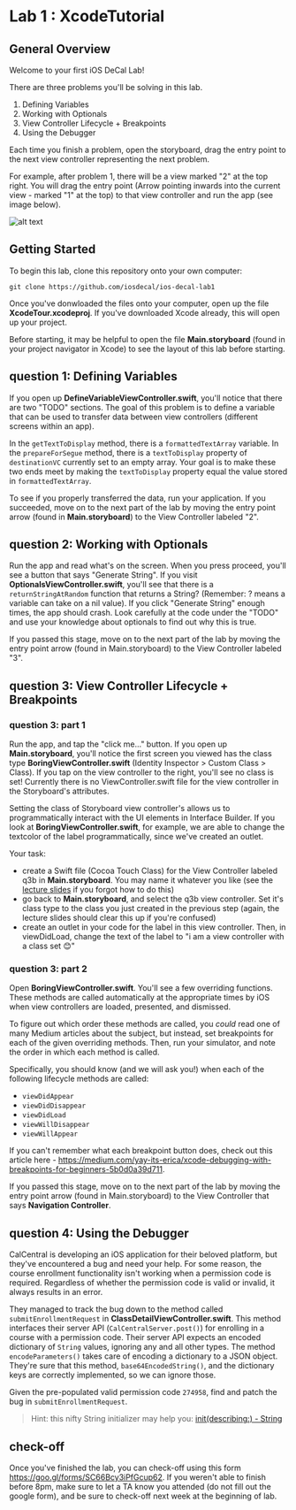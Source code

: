 # Lab 1 : XcodeTutorial #

## General Overview ##
Welcome to your first iOS DeCal Lab!

There are three problems you'll be solving in this lab.

1. Defining Variables
2. Working with Optionals
3. View Controller Lifecycle + Breakpoints
4. Using the Debugger

Each time you finish a problem, open the storyboard, drag the entry point to the next view controller representing the next problem. 

For example, after problem 1, there will be a view marked "2" at the top right. You will drag the entry point (Arrow pointing inwards into the current view - marked "1" at the top) to that view controller and run the app (see image below).

![alt text](/README-images/lab1-1.png)

## Getting Started 

To begin this lab, clone this repository onto your own computer:
	
	git clone https://github.com/iosdecal/ios-decal-lab1

Once you've donwloaded the files onto your computer, open up the file **XcodeTour.xcodeproj**. If you've downloaded Xcode already, this will open up your project.

Before starting, it may be helpful to open the file **Main.storyboard** (found in your project navigator in Xcode) to see the layout of this lab before starting.

## question 1: Defining Variables ##
If you open up **DefineVariableViewController.swift**, you'll notice that there are two "TODO" sections. The goal of this problem is to define a variable that can be used to transfer data between view controllers (different screens within an app). 

In the `getTextToDisplay` method, there is a `formattedTextArray` variable. In the `prepareForSegue` method, there is a `textToDisplay` property of `destinationVC` currently set to an empty array. Your goal is to make these two ends meet by making the `textToDisplay` property equal the value stored in `formattedTextArray`.

To see if you properly transferred the data, run your application. If you succeeded, move on to the next part of the lab by moving the entry point arrow (found in **Main.storyboard**) to the View Controller labeled "2".

## question 2: Working with Optionals ##
Run the app and read what's on the screen. When you press proceed, you'll see a button that says "Generate String". If you visit **OptionalsViewController.swift**, you'll see that there is a `returnStringAtRandom` function that returns a String? (Remember: ? means a variable can take on a nil value). If you click "Generate String" enough times, the app should crash. Look carefully at the code under the "TODO" and use your knowledge about optionals to find out why this is true.

If you passed this stage, move on to the next part of the lab by moving the entry point arrow (found in Main.storyboard) to the View Controller labeled "3".

## question 3: View Controller Lifecycle + Breakpoints ##
### question 3: part 1 ###
Run the app, and tap the "click me..." button. If you open up **Main.storyboard**, you'll notice the first screen you viewed has the class type **BoringViewController.swift** (Identity Inspector > Custom Class > Class). If you tap on the view controller to the right, you'll see no class is set! Currently there is no ViewController.swift file for the view controller in the Storyboard's attributes.

Setting the class of Storyboard view controller's allows us to programmatically interact with the UI elements in Interface Builder. If you look at **BoringViewController.swift**, for example, we are able to change the textcolor of the label programmatically, since we've created an outlet.

Your task:
- create a Swift file (Cocoa Touch Class) for the View Controller labeled q3b in **Main.storyboard**. You may name it whatever you like (see the [lecture slides](http://iosdecal.com/Lectures/Lecture2.pdf#page=22) if you forgot how to do this)
- go back to **Main.storyboard**, and select the q3b view controller. Set it's class type to the class you just created in the previous step (again, the lecture slides should clear this up if you're confused)
- create an outlet in your code for the label in this view controller. Then, in viewDidLoad, change the text of the label to "i am a view controller with a class set 😊"

### question 3: part 2 ###
Open **BoringViewController.swift**. You'll see a few overriding functions. These methods are called automatically at the appropriate times by iOS when view controllers are loaded, presented, and dismissed. 

To figure out which order these methods are called, you _could_ read one of many Medium articles about the subject, but instead, set breakpoints for each of the given overriding methods. Then, run your simulator, and note the order in which each method is called.

Specifically, you should know (and we will ask you!) when each of the following lifecycle methods are called:
- `viewDidAppear`
- `viewDidDisappear`
- `viewDidLoad`
- `viewWillDisappear`
- `viewWillAppear`

If you can't remember what each breakpoint button does, check out this article here - https://medium.com/yay-its-erica/xcode-debugging-with-breakpoints-for-beginners-5b0d0a39d711.

If you passed this stage, move on to the next part of the lab by moving the entry point arrow (found in Main.storyboard) to the View Controller that says **Navigation Controller**.

## question 4: Using the Debugger ##
CalCentral is developing an iOS application for their beloved platform, but they've encountered a bug and need your help. For some reason, the course enrollment functionality isn't working when a permission code is required. Regardless of whether the permission code is valid or invalid, it always results in an error. 

They managed to track the bug down to the method called `submitEnrollmentRequest` in **ClassDetailViewController.swift**. This method interfaces their server API (`CalCentralServer.post()`) for enrolling in a course with a permission code. Their server API expects an encoded dictionary of `String` values, ignoring any and all other types. The method `encodeParameters()` takes care of encoding a dictionary to a JSON object. They're sure that this method, `base64EncodedString()`, and the dictionary keys are correctly implemented, so we can ignore those.

Given the pre-populated valid permission code `274958`, find and patch the bug in `submitEnrollmentRequest`.

> Hint: this nifty String initializer may help you: [init(describing:) - String](https://developer.apple.com/documentation/swift/string/2427941-init)

## check-off ##
Once you've finished the lab, you can check-off using this form https://goo.gl/forms/SC66Bcy3iPfGcup62. If you weren't able to finish before 8pm, make sure to let a TA know you attended (do not fill out the google form), and be sure to check-off next week at the beginning of lab.

